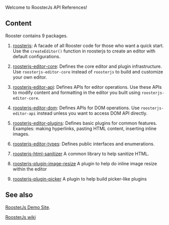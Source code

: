Welcome to RoosterJs API References!

## Content

Rooster contains 9 packages.

1. [roosterjs](modules/roosterjs.html):
   A facade of all Rooster code for those who want a quick start. Use the
   `createEditor()` function in roosterjs to create an editor with default
   configurations.

2. [roosterjs-editor-core](modules/roosterjs_editor_core.html):
   Defines the core editor and plugin infrastructure. Use `roosterjs-editor-core`
   instead of `roosterjs` to build and customize your own editor.

3. [roosterjs-editor-api](modules/roosterjs_editor_api.html):
   Defines APIs for editor operations. Use these APIs to modify content and
   formatting in the editor you built using `roosterjs-editor-core`.

4. [roosterjs-editor-dom](modules/roosterjs_editor_dom.html):
   Defines APIs for DOM operations. Use `roosterjs-editor-api` instead unless
   you want to access DOM API directly.

5. [roosterjs-editor-plugins](modules/roosterjs_editor_plugins.html):
   Defines basic plugins for common features. Examples: making hyperlinks,
   pasting HTML content, inserting inline images.

6. [roosterjs-editor-types](modules/roosterjs_editor_types.html):
   Defines public interfaces and enumerations.

7. [roosterjs-html-sanitizer](modules/roosterjs_html_sanitizer.html)
   A common library to help sanitize HTML.

8. [roosterjs-plugin-image-resize](modules/roosterjs_plugin_image_resize.html)
   A plugin to help do inline image resize within the editor

9. [roosterjs-plugin-picker](modules/roosterjs_plugin_picker.html)
   A plugin to help build picker-like plugins

## See also

[RoosterJs Demo Site](../index.html).

[RoosterJs wiki](https://github.com/Microsoft/roosterjs/wiki)
